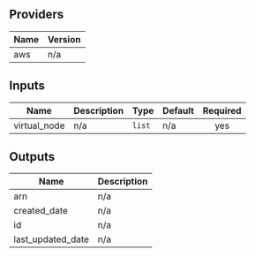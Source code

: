 ## Providers

| Name | Version |
|------|---------|
| aws | n/a |

## Inputs

| Name | Description | Type | Default | Required |
|------|-------------|------|---------|:-----:|
| virtual\_node | n/a | `list` | n/a | yes |

## Outputs

| Name | Description |
|------|-------------|
| arn | n/a |
| created\_date | n/a |
| id | n/a |
| last\_updated\_date | n/a |

